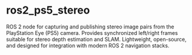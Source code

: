 # ros2_ps5_stereo
ROS 2 node for capturing and publishing stereo image pairs from the PlayStation Eye (PS5) camera. Provides synchronized left/right frames suitable for stereo depth estimation and SLAM. Lightweight, open-source, and designed for integration with modern ROS 2 navigation stacks.

